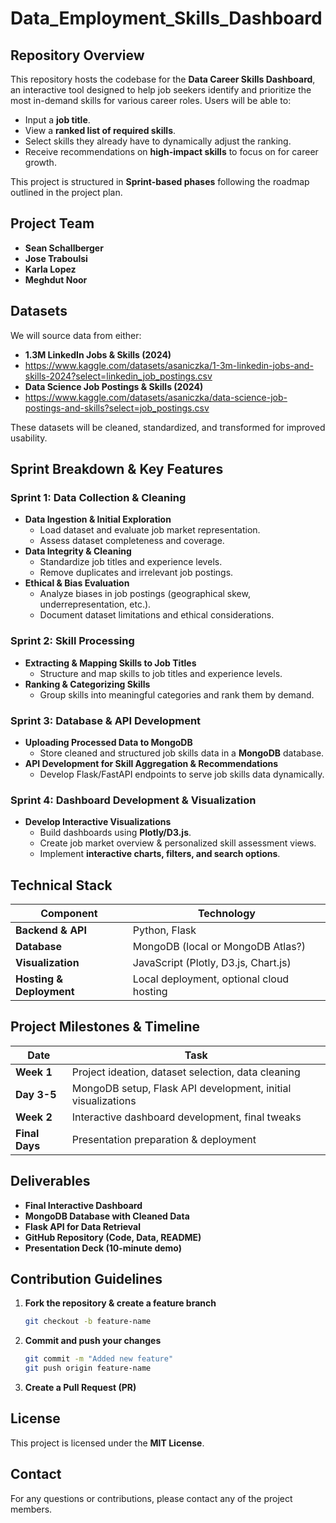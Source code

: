 # Data_Employment_Skills_Dashboard

## Repository Overview
This repository hosts the codebase for the **Data Career Skills Dashboard**, an interactive tool designed to help job seekers identify and prioritize the most in-demand skills for various career roles. Users will be able to:
- Input a **job title**.
- View a **ranked list of required skills**.
- Select skills they already have to dynamically adjust the ranking.
- Receive recommendations on **high-impact skills** to focus on for career growth.

This project is structured in **Sprint-based phases** following the roadmap outlined in the project plan.

## Project Team
- **Sean Schallberger**
- **Jose Traboulsi**
- **Karla Lopez**
- **Meghdut Noor**

## Datasets
We will source data from either:
- **1.3M LinkedIn Jobs & Skills (2024)**
- https://www.kaggle.com/datasets/asaniczka/1-3m-linkedin-jobs-and-skills-2024?select=linkedin_job_postings.csv
- **Data Science Job Postings & Skills (2024)**
- https://www.kaggle.com/datasets/asaniczka/data-science-job-postings-and-skills?select=job_postings.csv

These datasets will be cleaned, standardized, and transformed for improved usability.

## Sprint Breakdown & Key Features

### Sprint 1: Data Collection & Cleaning
- **Data Ingestion & Initial Exploration**
  - Load dataset and evaluate job market representation.
  - Assess dataset completeness and coverage.
- **Data Integrity & Cleaning**
  - Standardize job titles and experience levels.
  - Remove duplicates and irrelevant job postings.
- **Ethical & Bias Evaluation**
  - Analyze biases in job postings (geographical skew, underrepresentation, etc.).
  - Document dataset limitations and ethical considerations.

### Sprint 2: Skill Processing
- **Extracting & Mapping Skills to Job Titles**
  - Structure and map skills to job titles and experience levels.
- **Ranking & Categorizing Skills**
  - Group skills into meaningful categories and rank them by demand.

### Sprint 3: Database & API Development
- **Uploading Processed Data to MongoDB**
  - Store cleaned and structured job skills data in a **MongoDB** database.
- **API Development for Skill Aggregation & Recommendations**
  - Develop Flask/FastAPI endpoints to serve job skills data dynamically.

### Sprint 4: Dashboard Development & Visualization
- **Develop Interactive Visualizations**
  - Build dashboards using **Plotly/D3.js**.
  - Create job market overview & personalized skill assessment views.
  - Implement **interactive charts, filters, and search options**.

## Technical Stack
| Component       | Technology |
|----------------|------------|
| **Backend & API** | Python, Flask |
| **Database** | MongoDB (local or MongoDB Atlas?) |
| **Visualization** | JavaScript (Plotly, D3.js, Chart.js) |
| **Hosting & Deployment** | Local deployment, optional cloud hosting |

## Project Milestones & Timeline
| Date | Task |
|------|------|
| **Week 1** | Project ideation, dataset selection, data cleaning |
| **Day 3-5** | MongoDB setup, Flask API development, initial visualizations |
| **Week 2** | Interactive dashboard development, final tweaks |
| **Final Days** | Presentation preparation & deployment |

## Deliverables
- **Final Interactive Dashboard**
- **MongoDB Database with Cleaned Data**
- **Flask API for Data Retrieval**
- **GitHub Repository (Code, Data, README)**
- **Presentation Deck (10-minute demo)**

## Contribution Guidelines
1. **Fork the repository & create a feature branch**
   ```sh
   git checkout -b feature-name
   ```
2. **Commit and push your changes**
   ```sh
   git commit -m "Added new feature"
   git push origin feature-name
   ```
3. **Create a Pull Request (PR)**

## License
This project is licensed under the **MIT License**.

## Contact
For any questions or contributions, please contact any of the project members.
